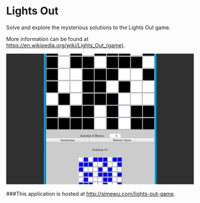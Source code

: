 # Lights Out
Solve and explore the mysterious solutions to the Lights Out game.

More information can be found at https://en.wikipedia.org/wiki/Lights_Out_(game).

![](/screenshot.png)

###This application is hosted at http://simewu.com/lights-out-game.

